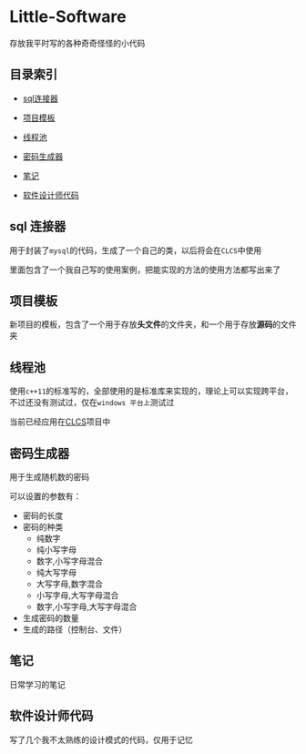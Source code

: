 # Little-Software

存放我平时写的各种奇奇怪怪的小代码

## 目录索引

* [sql连接器](https://github.com/ghost-him/Little-Software/tree/main/sql%E8%BF%9E%E6%8E%A5%E5%99%A8)

* [项目模板](https://github.com/ghost-him/Little-Software/tree/main/template)

* [线程池](https://github.com/ghost-him/Little-Software/tree/main/thread_pool)

* [密码生成器](https://github.com/ghost-him/Little-Software/tree/main/%E5%AF%86%E7%A0%81%E7%94%9F%E6%88%90%E5%99%A8)

* [笔记](https://github.com/ghost-him/Little-Software/tree/main/%E7%AC%94%E8%AE%B0)
* [软件设计师代码](https://github.com/ghost-him/Little-Software/tree/main/%E8%BD%AF%E4%BB%B6%E8%AE%BE%E8%AE%A1%E5%B8%88%E4%BB%A3%E7%A0%81)



## sql 连接器

用于封装了`mysql`的代码，生成了一个自己的类，以后将会在`CLCS`中使用

里面包含了一个我自己写的使用案例，把能实现的方法的使用方法都写出来了

## 项目模板

新项目的模板，包含了一个用于存放**头文件**的文件夹，和一个用于存放**源码**的文件夹

## 线程池

使用`c++11`的标准写的，全部使用的是标准库来实现的，理论上可以实现跨平台，不过还没有测试过，仅在`windows 平台上`测试过

当前已经应用在[CLCS](https://github.com/ghost-him/CLCS)项目中

## 密码生成器

用于生成随机数的密码

可以设置的参数有：

* 密码的长度
* 密码的种类
	* 纯数字
	* 纯小写字母
	* 数字,小写字母混合
	* 纯大写字母
	* 大写字母,数字混合
	* 小写字母,大写字母混合
	* 数字,小写字母,大写字母混合
* 生成密码的数量
* 生成的路径（控制台、文件）

## 笔记

日常学习的笔记

## 软件设计师代码

写了几个我不太熟练的设计模式的代码，仅用于记忆
